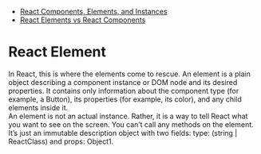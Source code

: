 * [React Components, Elements, and Instances](https://reactjs.org/blog/2015/12/18/react-components-elements-and-instances.html)  
* [React Elements vs React Components](https://tylermcginnis.com/react-elements-vs-react-components/)  

# React Element
In React, this is where the elements come to rescue. An element is a plain object describing a component instance or DOM node and its desired properties. It contains only information about the component type (for example, a Button), its properties (for example, its color), and any child elements inside it.  
An element is not an actual instance. Rather, it is a way to tell React what you want to see on the screen. You can’t call any methods on the element. It’s just an immutable description object with two fields: type: (string | ReactClass) and props: Object1.
